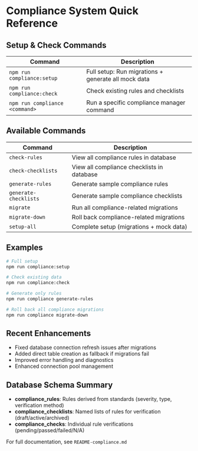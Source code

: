 # Compliance System Quick Reference

## Setup & Check Commands

| Command | Description |
|---------|-------------|
| `npm run compliance:setup` | Full setup: Run migrations + generate all mock data |
| `npm run compliance:check` | Check existing rules and checklists |
| `npm run compliance <command>` | Run a specific compliance manager command |

## Available Commands

| Command | Description |
|---------|-------------|
| `check-rules` | View all compliance rules in database |
| `check-checklists` | View all compliance checklists in database |
| `generate-rules` | Generate sample compliance rules |
| `generate-checklists` | Generate sample compliance checklists |
| `migrate` | Run all compliance-related migrations |
| `migrate-down` | Roll back compliance-related migrations |
| `setup-all` | Complete setup (migrations + mock data) |

## Examples

```bash
# Full setup
npm run compliance:setup

# Check existing data
npm run compliance:check

# Generate only rules
npm run compliance generate-rules

# Roll back all compliance migrations
npm run compliance migrate-down
```

## Recent Enhancements

- Fixed database connection refresh issues after migrations
- Added direct table creation as fallback if migrations fail
- Improved error handling and diagnostics
- Enhanced connection pool management

## Database Schema Summary

- **compliance_rules**: Rules derived from standards (severity, type, verification method)
- **compliance_checklists**: Named lists of rules for verification (draft/active/archived)
- **compliance_checks**: Individual rule verifications (pending/passed/failed/N/A)

For full documentation, see `README-compliance.md` 